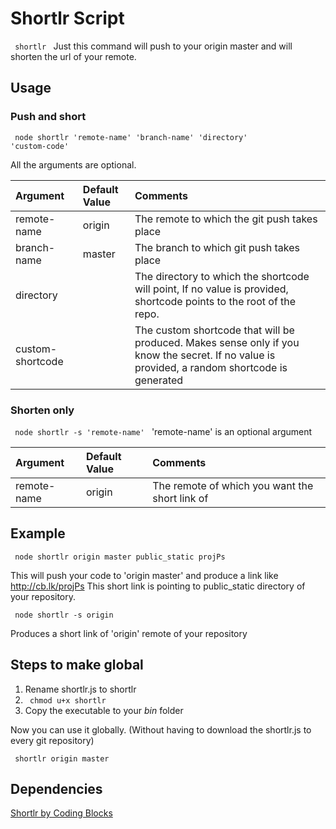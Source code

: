 # Shortlr Script

<code> shortlr </code>
Just this command will push to your origin master and will shorten the url of your remote.

## Usage

### Push and short

<code> node shortlr 'remote-name' 'branch-name' 'directory' 'custom-code' </code>

All the arguments are optional.

| Argument | Default Value | Comments |
| :--- | :--- | :--- |
| remote-name | origin | The remote to which the git push takes place |
| branch-name | master| The branch to which git push takes place |
| directory |  | The directory to which the shortcode will point, If no value is provided, shortcode points to the root of the repo. |
| custom-shortcode |  | The custom shortcode that will be produced. Makes sense only if you know the secret. If no value is provided, a random shortcode is generated |

### Shorten only
<code> node shortlr -s 'remote-name' </code>
'remote-name' is an optional argument

| Argument | Default Value | Comments |
| :--- | :--- | :--- |
| remote-name | origin | The remote of which you want the short link of |

## Example

<code> node shortlr origin master public_static projPs </code>

This will push your code to 'origin master' and produce a link like http://cb.lk/projPs
This short link is pointing to public_static directory of your repository.

<code> node shortlr -s origin </code>

Produces a short link of 'origin' remote of your repository

## Steps to make global

1. Rename shortlr.js to shortlr
2. <code> chmod u+x shortlr </code>
3. Copy the executable to your <i>bin</i> folder

Now you can use it globally. (Without having to download the shortlr.js to every git repository)

<code> shortlr origin master </code>

## Dependencies

[Shortlr by Coding Blocks](https://github.com/coding-blocks/shortlr)
